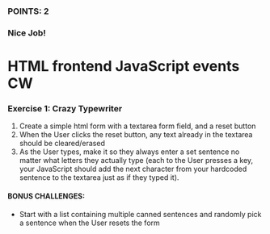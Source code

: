 ### POINTS: 2
### Nice Job!

# HTML frontend JavaScript events CW


### Exercise 1: Crazy Typewriter
1) Create a simple html form with a textarea form field, and a reset button
2) When the User clicks the reset button, any text already in the textarea should be cleared/erased
3) As the User types, make it so they always enter a set sentence no matter what letters they actually type (each to the User presses a key, your JavaScript should add the next character from your hardcoded sentence to the textarea just as if they typed it).

#### BONUS CHALLENGES:
* Start with a list containing multiple canned sentences and randomly pick a sentence when the User resets the form
